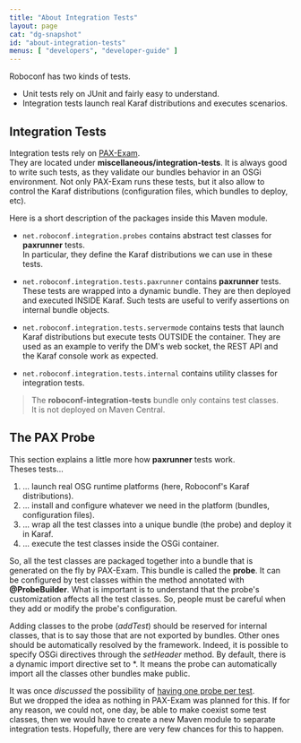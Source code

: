 ```yaml
---
title: "About Integration Tests"
layout: page
cat: "dg-snapshot"
id: "about-integration-tests"
menus: [ "developers", "developer-guide" ]
---
```


Roboconf has two kinds of tests.
  
* Unit tests rely on JUnit and fairly easy to understand.
* Integration tests launch real Karaf distributions and executes scenarios.


## Integration Tests

Integration tests rely on [PAX-Exam](https://ops4j1.jira.com/wiki/display/PAXEXAM3/Pax+Exam).  
They are located under **miscellaneous/integration-tests**. It is always good to write such tests, as they
validate our bundles behavior in an OSGi environment. Not only PAX-Exam runs these tests, but it also allow
to control the Karaf distributions (configuration files, which bundles to deploy, etc).

Here is a short description of the packages inside this Maven module.

* `net.roboconf.integration.probes` contains abstract test classes for **paxrunner** tests.  
In particular, they define the Karaf distributions we can use in these tests.

* `net.roboconf.integration.tests.paxrunner` contains **paxrunner** tests.  
These tests are wrapped into a dynamic bundle. They are then deployed and executed INSIDE Karaf.
Such tests are useful to verify assertions on internal bundle objects.
 
* `net.roboconf.integration.tests.servermode` contains tests that launch Karaf distributions but
execute tests OUTSIDE the container. They are used as an example to verify the DM's web socket, the REST API
and the Karaf console work as expected. 

* `net.roboconf.integration.tests.internal` contains utility classes for integration tests.

> The **roboconf-integration-tests** bundle only contains test classes.  
> It is not deployed on Maven Central.


## The PAX Probe

This section explains a little more how **paxrunner** tests work.  
Theses tests...

1. ... launch real OSG runtime platforms (here, Roboconf's Karaf distributions).
2. ... install and configure whatever we need in the platform (bundles, configuration files).
3. ... wrap all the test classes into a unique bundle (the probe) and deploy it in Karaf.
4. ... execute the test classes inside the OSGi container.

So, all the test classes are packaged together into a bundle that is generated on the fly by PAX-Exam.
This bundle is called the **probe**. It can be configured by test classes within the method annotated
with **@ProbeBuilder**. What is important is to understand that the probe's customization affects all
the test classes. So, people must be careful when they add or modify the probe's configuration.

Adding classes to the probe (*addTest*) should be reserved for internal classes, that is to say those that
are not exported by bundles. Other ones should be automatically resolved by the framework. Indeed, it is
possible to specify OSGi directives through the *setHeader* method. By default, there is a dynamic import
directive set to \*. It means the probe can automatically import all the classes other bundles make public. 

It was once *discussed* the possibility of [having one probe per test](https://github.com/roboconf/roboconf-platform/issues/413).  
But we dropped the idea as nothing in PAX-Exam was planned for this. If for any reason, we could not, one day,
be able to make coexist some test classes, then we would have to create a new Maven module to separate integration
tests. Hopefully, there are very few chances for this to happen.
